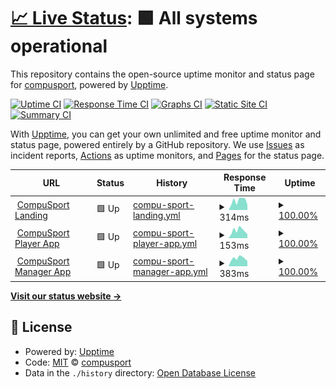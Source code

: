 # [📈 Live Status](https://compusport.github.io/uptime): <!--live status--> **🟩 All systems operational**

This repository contains the open-source uptime monitor and status page for [compusport](https://compusport.github.io/uptime), powered by [Upptime](https://github.com/upptime/upptime).

[![Uptime CI](https://github.com/compusport/uptime/workflows/Uptime%20CI/badge.svg)](https://github.com/compusport/uptime/actions?query=workflow%3A%22Uptime+CI%22)
[![Response Time CI](https://github.com/compusport/uptime/workflows/Response%20Time%20CI/badge.svg)](https://github.com/compusport/uptime/actions?query=workflow%3A%22Response+Time+CI%22)
[![Graphs CI](https://github.com/compusport/uptime/workflows/Graphs%20CI/badge.svg)](https://github.com/compusport/uptime/actions?query=workflow%3A%22Graphs+CI%22)
[![Static Site CI](https://github.com/compusport/uptime/workflows/Static%20Site%20CI/badge.svg)](https://github.com/compusport/uptime/actions?query=workflow%3A%22Static+Site+CI%22)
[![Summary CI](https://github.com/compusport/uptime/workflows/Summary%20CI/badge.svg)](https://github.com/compusport/uptime/actions?query=workflow%3A%22Summary+CI%22)

With [Upptime](https://upptime.js.org), you can get your own unlimited and free uptime monitor and status page, powered entirely by a GitHub repository. We use [Issues](https://github.com/compusport/uptime/issues) as incident reports, [Actions](https://github.com/compusport/uptime/actions) as uptime monitors, and [Pages](https://compusport.github.io/uptime) for the status page.

<!--start: status pages-->
<!-- This summary is generated by Upptime (https://github.com/upptime/upptime) -->
<!-- Do not edit this manually, your changes will be overwritten -->
<!-- prettier-ignore -->
| URL | Status | History | Response Time | Uptime |
| --- | ------ | ------- | ------------- | ------ |
| <img alt="" src="https://icons.duckduckgo.com/ip3/compusport.us.ico" height="13"> [CompuSport Landing](https://compusport.us) | 🟩 Up | [compu-sport-landing.yml](https://github.com/compusport/uptime/commits/HEAD/history/compu-sport-landing.yml) | <details><summary><img alt="Response time graph" src="./graphs/compu-sport-landing/response-time-week.png" height="20"> 314ms</summary><br><a href="https://compusport.github.io/uptime/history/compu-sport-landing"><img alt="Response time 286" src="https://img.shields.io/endpoint?url=https%3A%2F%2Fraw.githubusercontent.com%2Fcompusport%2Fuptime%2FHEAD%2Fapi%2Fcompu-sport-landing%2Fresponse-time.json"></a><br><a href="https://compusport.github.io/uptime/history/compu-sport-landing"><img alt="24-hour response time 382" src="https://img.shields.io/endpoint?url=https%3A%2F%2Fraw.githubusercontent.com%2Fcompusport%2Fuptime%2FHEAD%2Fapi%2Fcompu-sport-landing%2Fresponse-time-day.json"></a><br><a href="https://compusport.github.io/uptime/history/compu-sport-landing"><img alt="7-day response time 314" src="https://img.shields.io/endpoint?url=https%3A%2F%2Fraw.githubusercontent.com%2Fcompusport%2Fuptime%2FHEAD%2Fapi%2Fcompu-sport-landing%2Fresponse-time-week.json"></a><br><a href="https://compusport.github.io/uptime/history/compu-sport-landing"><img alt="30-day response time 298" src="https://img.shields.io/endpoint?url=https%3A%2F%2Fraw.githubusercontent.com%2Fcompusport%2Fuptime%2FHEAD%2Fapi%2Fcompu-sport-landing%2Fresponse-time-month.json"></a><br><a href="https://compusport.github.io/uptime/history/compu-sport-landing"><img alt="1-year response time 286" src="https://img.shields.io/endpoint?url=https%3A%2F%2Fraw.githubusercontent.com%2Fcompusport%2Fuptime%2FHEAD%2Fapi%2Fcompu-sport-landing%2Fresponse-time-year.json"></a></details> | <details><summary><a href="https://compusport.github.io/uptime/history/compu-sport-landing">100.00%</a></summary><a href="https://compusport.github.io/uptime/history/compu-sport-landing"><img alt="All-time uptime 100.00%" src="https://img.shields.io/endpoint?url=https%3A%2F%2Fraw.githubusercontent.com%2Fcompusport%2Fuptime%2FHEAD%2Fapi%2Fcompu-sport-landing%2Fuptime.json"></a><br><a href="https://compusport.github.io/uptime/history/compu-sport-landing"><img alt="24-hour uptime 100.00%" src="https://img.shields.io/endpoint?url=https%3A%2F%2Fraw.githubusercontent.com%2Fcompusport%2Fuptime%2FHEAD%2Fapi%2Fcompu-sport-landing%2Fuptime-day.json"></a><br><a href="https://compusport.github.io/uptime/history/compu-sport-landing"><img alt="7-day uptime 100.00%" src="https://img.shields.io/endpoint?url=https%3A%2F%2Fraw.githubusercontent.com%2Fcompusport%2Fuptime%2FHEAD%2Fapi%2Fcompu-sport-landing%2Fuptime-week.json"></a><br><a href="https://compusport.github.io/uptime/history/compu-sport-landing"><img alt="30-day uptime 100.00%" src="https://img.shields.io/endpoint?url=https%3A%2F%2Fraw.githubusercontent.com%2Fcompusport%2Fuptime%2FHEAD%2Fapi%2Fcompu-sport-landing%2Fuptime-month.json"></a><br><a href="https://compusport.github.io/uptime/history/compu-sport-landing"><img alt="1-year uptime 100.00%" src="https://img.shields.io/endpoint?url=https%3A%2F%2Fraw.githubusercontent.com%2Fcompusport%2Fuptime%2FHEAD%2Fapi%2Fcompu-sport-landing%2Fuptime-year.json"></a></details>
| <img alt="" src="https://icons.duckduckgo.com/ip3/compusport.us.ico" height="13"> [CompuSport Player App](https://compusport.us/app) | 🟩 Up | [compu-sport-player-app.yml](https://github.com/compusport/uptime/commits/HEAD/history/compu-sport-player-app.yml) | <details><summary><img alt="Response time graph" src="./graphs/compu-sport-player-app/response-time-week.png" height="20"> 153ms</summary><br><a href="https://compusport.github.io/uptime/history/compu-sport-player-app"><img alt="Response time 121" src="https://img.shields.io/endpoint?url=https%3A%2F%2Fraw.githubusercontent.com%2Fcompusport%2Fuptime%2FHEAD%2Fapi%2Fcompu-sport-player-app%2Fresponse-time.json"></a><br><a href="https://compusport.github.io/uptime/history/compu-sport-player-app"><img alt="24-hour response time 133" src="https://img.shields.io/endpoint?url=https%3A%2F%2Fraw.githubusercontent.com%2Fcompusport%2Fuptime%2FHEAD%2Fapi%2Fcompu-sport-player-app%2Fresponse-time-day.json"></a><br><a href="https://compusport.github.io/uptime/history/compu-sport-player-app"><img alt="7-day response time 153" src="https://img.shields.io/endpoint?url=https%3A%2F%2Fraw.githubusercontent.com%2Fcompusport%2Fuptime%2FHEAD%2Fapi%2Fcompu-sport-player-app%2Fresponse-time-week.json"></a><br><a href="https://compusport.github.io/uptime/history/compu-sport-player-app"><img alt="30-day response time 136" src="https://img.shields.io/endpoint?url=https%3A%2F%2Fraw.githubusercontent.com%2Fcompusport%2Fuptime%2FHEAD%2Fapi%2Fcompu-sport-player-app%2Fresponse-time-month.json"></a><br><a href="https://compusport.github.io/uptime/history/compu-sport-player-app"><img alt="1-year response time 121" src="https://img.shields.io/endpoint?url=https%3A%2F%2Fraw.githubusercontent.com%2Fcompusport%2Fuptime%2FHEAD%2Fapi%2Fcompu-sport-player-app%2Fresponse-time-year.json"></a></details> | <details><summary><a href="https://compusport.github.io/uptime/history/compu-sport-player-app">100.00%</a></summary><a href="https://compusport.github.io/uptime/history/compu-sport-player-app"><img alt="All-time uptime 100.00%" src="https://img.shields.io/endpoint?url=https%3A%2F%2Fraw.githubusercontent.com%2Fcompusport%2Fuptime%2FHEAD%2Fapi%2Fcompu-sport-player-app%2Fuptime.json"></a><br><a href="https://compusport.github.io/uptime/history/compu-sport-player-app"><img alt="24-hour uptime 100.00%" src="https://img.shields.io/endpoint?url=https%3A%2F%2Fraw.githubusercontent.com%2Fcompusport%2Fuptime%2FHEAD%2Fapi%2Fcompu-sport-player-app%2Fuptime-day.json"></a><br><a href="https://compusport.github.io/uptime/history/compu-sport-player-app"><img alt="7-day uptime 100.00%" src="https://img.shields.io/endpoint?url=https%3A%2F%2Fraw.githubusercontent.com%2Fcompusport%2Fuptime%2FHEAD%2Fapi%2Fcompu-sport-player-app%2Fuptime-week.json"></a><br><a href="https://compusport.github.io/uptime/history/compu-sport-player-app"><img alt="30-day uptime 100.00%" src="https://img.shields.io/endpoint?url=https%3A%2F%2Fraw.githubusercontent.com%2Fcompusport%2Fuptime%2FHEAD%2Fapi%2Fcompu-sport-player-app%2Fuptime-month.json"></a><br><a href="https://compusport.github.io/uptime/history/compu-sport-player-app"><img alt="1-year uptime 100.00%" src="https://img.shields.io/endpoint?url=https%3A%2F%2Fraw.githubusercontent.com%2Fcompusport%2Fuptime%2FHEAD%2Fapi%2Fcompu-sport-player-app%2Fuptime-year.json"></a></details>
| <img alt="" src="https://icons.duckduckgo.com/ip3/compusport.us.ico" height="13"> [CompuSport Manager App](https://compusport.us/cs) | 🟩 Up | [compu-sport-manager-app.yml](https://github.com/compusport/uptime/commits/HEAD/history/compu-sport-manager-app.yml) | <details><summary><img alt="Response time graph" src="./graphs/compu-sport-manager-app/response-time-week.png" height="20"> 383ms</summary><br><a href="https://compusport.github.io/uptime/history/compu-sport-manager-app"><img alt="Response time 391" src="https://img.shields.io/endpoint?url=https%3A%2F%2Fraw.githubusercontent.com%2Fcompusport%2Fuptime%2FHEAD%2Fapi%2Fcompu-sport-manager-app%2Fresponse-time.json"></a><br><a href="https://compusport.github.io/uptime/history/compu-sport-manager-app"><img alt="24-hour response time 381" src="https://img.shields.io/endpoint?url=https%3A%2F%2Fraw.githubusercontent.com%2Fcompusport%2Fuptime%2FHEAD%2Fapi%2Fcompu-sport-manager-app%2Fresponse-time-day.json"></a><br><a href="https://compusport.github.io/uptime/history/compu-sport-manager-app"><img alt="7-day response time 383" src="https://img.shields.io/endpoint?url=https%3A%2F%2Fraw.githubusercontent.com%2Fcompusport%2Fuptime%2FHEAD%2Fapi%2Fcompu-sport-manager-app%2Fresponse-time-week.json"></a><br><a href="https://compusport.github.io/uptime/history/compu-sport-manager-app"><img alt="30-day response time 382" src="https://img.shields.io/endpoint?url=https%3A%2F%2Fraw.githubusercontent.com%2Fcompusport%2Fuptime%2FHEAD%2Fapi%2Fcompu-sport-manager-app%2Fresponse-time-month.json"></a><br><a href="https://compusport.github.io/uptime/history/compu-sport-manager-app"><img alt="1-year response time 391" src="https://img.shields.io/endpoint?url=https%3A%2F%2Fraw.githubusercontent.com%2Fcompusport%2Fuptime%2FHEAD%2Fapi%2Fcompu-sport-manager-app%2Fresponse-time-year.json"></a></details> | <details><summary><a href="https://compusport.github.io/uptime/history/compu-sport-manager-app">100.00%</a></summary><a href="https://compusport.github.io/uptime/history/compu-sport-manager-app"><img alt="All-time uptime 100.00%" src="https://img.shields.io/endpoint?url=https%3A%2F%2Fraw.githubusercontent.com%2Fcompusport%2Fuptime%2FHEAD%2Fapi%2Fcompu-sport-manager-app%2Fuptime.json"></a><br><a href="https://compusport.github.io/uptime/history/compu-sport-manager-app"><img alt="24-hour uptime 100.00%" src="https://img.shields.io/endpoint?url=https%3A%2F%2Fraw.githubusercontent.com%2Fcompusport%2Fuptime%2FHEAD%2Fapi%2Fcompu-sport-manager-app%2Fuptime-day.json"></a><br><a href="https://compusport.github.io/uptime/history/compu-sport-manager-app"><img alt="7-day uptime 100.00%" src="https://img.shields.io/endpoint?url=https%3A%2F%2Fraw.githubusercontent.com%2Fcompusport%2Fuptime%2FHEAD%2Fapi%2Fcompu-sport-manager-app%2Fuptime-week.json"></a><br><a href="https://compusport.github.io/uptime/history/compu-sport-manager-app"><img alt="30-day uptime 100.00%" src="https://img.shields.io/endpoint?url=https%3A%2F%2Fraw.githubusercontent.com%2Fcompusport%2Fuptime%2FHEAD%2Fapi%2Fcompu-sport-manager-app%2Fuptime-month.json"></a><br><a href="https://compusport.github.io/uptime/history/compu-sport-manager-app"><img alt="1-year uptime 100.00%" src="https://img.shields.io/endpoint?url=https%3A%2F%2Fraw.githubusercontent.com%2Fcompusport%2Fuptime%2FHEAD%2Fapi%2Fcompu-sport-manager-app%2Fuptime-year.json"></a></details>

<!--end: status pages-->

[**Visit our status website →**](https://compusport.github.io/uptime)

## 📄 License

- Powered by: [Upptime](https://github.com/upptime/upptime)
- Code: [MIT](./LICENSE) © [compusport](https://compusport.github.io/uptime)
- Data in the `./history` directory: [Open Database License](https://opendatacommons.org/licenses/odbl/1-0/)
